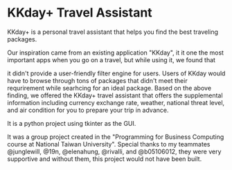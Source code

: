 # KKday+ Travel Assistant

KKday+ is a personal travel assistant that helps you find the best traveling packages. 

Our inspiration came from an existing application "KKday", it it one the most important apps when you go on a travel, but while using it, we found that

it didn't provide a user-friendly filter engine for users. Users of KKday would have to browse through tons of packages that didn't meet their requrirement while searhcing for an ideal package. Based on the above finding, we offered the KKday+ travel assistant that offers the supplemental information including currency exchange rate, weather, national threat level, and air condition for you to prepare your trip in advance. 

It is a python project using tkinter as the GUI.

It was a group project created in the "Programming for Business Computing course at National Taiwan University". Special thanks to my teammates @junglewill, @19n, @elenahung, @rivalli, and @b05106012, they were very supportive and without them, this project would not have been built.
